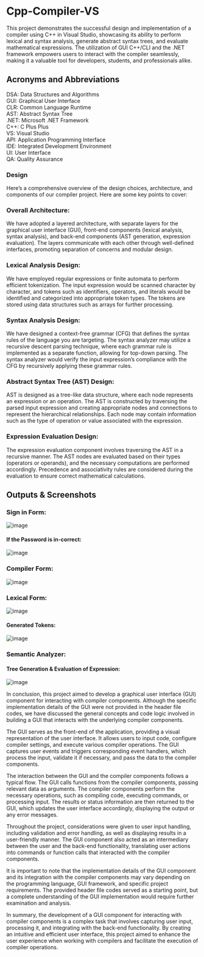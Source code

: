 # Cpp-Compiler-VS
This project demonstrates the successful design and implementation of a compiler using C++ in Visual Studio, showcasing its ability to perform lexical and syntax analysis, generate abstract syntax trees, and evaluate mathematical expressions. The utilization of GUI C++/CLI and the .NET framework empowers users to interact with the compiler seamlessly, making it a valuable tool for developers, students, and professionals alike.

## Acronyms and Abbreviations
DSA: Data Structures and Algorithms  
GUI: Graphical User Interface  
CLR: Common Language Runtime  
AST: Abstract Syntax Tree  
.NET: Microsoft .NET Framework  
C++: C Plus Plus  
VS: Visual Studio  
API: Application Programming Interface  
IDE: Integrated Development Environment  
UI: User Interface  
QA: Quality Assurance  

### Design 
Here’s a comprehensive overview of the design choices, architecture, and components of our compiler project. Here are some key points to cover:

### Overall Architecture: 
We have adopted a layered architecture, with separate layers for the graphical user interface (GUI), front-end components (lexical analysis, syntax analysis), and back-end components (AST generation, expression evaluation). The layers communicate with each other through well-defined interfaces, promoting separation of concerns and modular design.

### Lexical Analysis Design: 
We have employed regular expressions or finite automata to perform efficient tokenization. The input expression would be scanned character by character, and tokens such as identifiers, operators, and literals would be identified and categorized into appropriate token types. The tokens are stored using data structures such as arrays for further processing.

### Syntax Analysis Design: 
We have designed a context-free grammar (CFG) that defines the syntax rules of the language you are targeting. The syntax analyzer may utilize a recursive descent parsing technique, where each grammar rule is implemented as a separate function, allowing for top-down parsing. The syntax analyzer would verify the input expression’s compliance with the CFG by recursively applying these grammar rules.

### Abstract Syntax Tree (AST) Design: 
AST is designed as a tree-like data structure, where each node represents an expression or an operation. The AST is constructed by traversing the parsed input expression and creating appropriate nodes and connections to represent the hierarchical relationships. Each node may contain information such as the type of operation or value associated with the expression.

### Expression Evaluation Design: 
The expression evaluation component involves traversing the AST in a recursive manner. The AST nodes are evaluated based on their types (operators or operands), and the necessary computations are performed accordingly. Precedence and associativity rules are considered during the evaluation to ensure correct mathematical calculations.

## Outputs & Screenshots 
### Sign in Form: 
![image](https://github.com/ShaiikhAbdullah/Cpp-Compiler-VS/assets/93272893/d594ff92-c33a-4a1a-b5ea-3b79db352aff)
#### If the Password is in-correct: 
![image](https://github.com/ShaiikhAbdullah/Cpp-Compiler-VS/assets/93272893/812f6b0b-9ebb-4d51-850e-c31ed2807287)
### Compiler Form: 
![image](https://github.com/ShaiikhAbdullah/Cpp-Compiler-VS/assets/93272893/b7e41210-bfc7-4ac7-aa8b-3a0c92aad8c6)
### Lexical Form: 
![image](https://github.com/ShaiikhAbdullah/Cpp-Compiler-VS/assets/93272893/582a839d-e761-40f2-852b-fb3707716f45)
#### Generated Tokens: 
![image](https://github.com/ShaiikhAbdullah/Cpp-Compiler-VS/assets/93272893/6287f389-2d12-4c32-aae1-82db2e058cc1)
### Semantic Analyzer: 
#### Tree Generation & Evaluation of Expression: 
![image](https://github.com/ShaiikhAbdullah/Cpp-Compiler-VS/assets/93272893/0ffbe43d-6512-4c02-b346-decf5ba59f41)

In conclusion, this project aimed to develop a graphical user interface (GUI) component for interacting with compiler components. Although the specific implementation details of the GUI were not provided in the header file codes, we have discussed the general concepts and code logic involved in building a GUI that interacts with the underlying compiler components.

The GUI serves as the front-end of the application, providing a visual representation of the user interface. It allows users to input code, configure compiler settings, and execute various compiler operations. The GUI captures user events and triggers corresponding event handlers, which process the input, validate it if necessary, and pass the data to the compiler components.

The interaction between the GUI and the compiler components follows a typical flow. The GUI calls functions from the compiler components, passing relevant data as arguments. The compiler components perform the necessary operations, such as compiling code, executing commands, or processing input. The results or status information are then returned to the GUI, which updates the user interface accordingly, displaying the output or any error messages.

Throughout the project, considerations were given to user input handling, including validation and error handling, as well as displaying results in a user-friendly manner. The GUI component also acted as an intermediary between the user and the back-end functionality, translating user actions into commands or function calls that interacted with the compiler components.

It is important to note that the implementation details of the GUI component and its integration with the compiler components may vary depending on the programming language, GUI framework, and specific project requirements. The provided header file codes served as a starting point, but a complete understanding of the GUI implementation would require further examination and analysis.

In summary, the development of a GUI component for interacting with compiler components is a complex task that involves capturing user input, processing it, and integrating with the back-end functionality. By creating an intuitive and efficient user interface, this project aimed to enhance the user experience when working with compilers and facilitate the execution of compiler operations.
